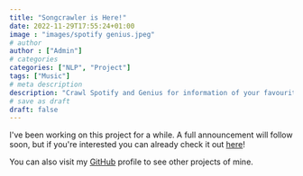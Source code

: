 ```yaml
---
title: "Songcrawler is Here!"
date: 2022-11-29T17:55:24+01:00
image : "images/spotify genius.jpeg"
# author
author : ["Admin"]
# categories
categories: ["NLP", "Project"]
tags: ["Music"]
# meta description
description: "Crawl Spotify and Genius for information of your favourite Songs!"
# save as draft
draft: false
---
```

  
I've been working on this project for a while. A full announcement will follow soon, but if you're interested you can already check it out [here](https://github.com/marcderbauer/songcrawler)!
  
You can also visit my <a href="https://github.com/marcderbauer">GitHub</a> profile to see other projects of mine.